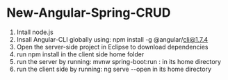 # New-Angular-Spring-CRUD
1. Intall node.js
2. Insall Angular-CLI globally using: npm install -g @angular/cli@1.7.4
3. Open the server-side project in Eclipse to download dependencies
4. run npm install in the client side home folder
5. run the server by running: mvnw spring-boot:run : in its home directory
6. run the client side by running: ng serve --open in its home directory
